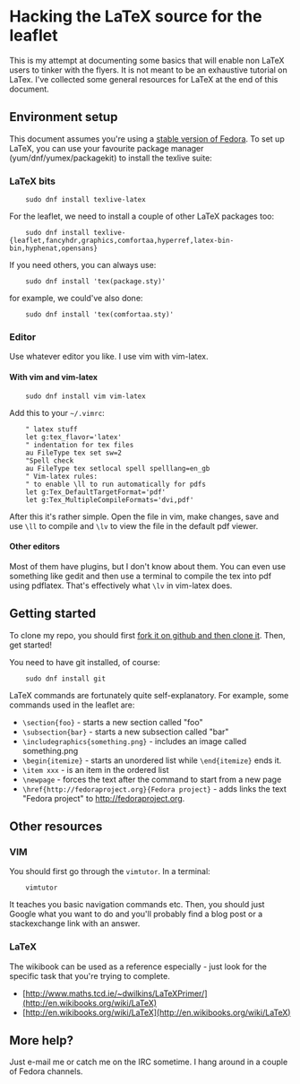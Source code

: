 # Hacking the LaTeX source for the leaflet

This is my attempt at documenting some basics that will enable non LaTeX users to tinker with the flyers. It is not meant to be an exhaustive tutorial on LaTex. I've collected some general resources for LaTeX at the end of this document.

## Environment setup
This document assumes you're using a [stable version of Fedora](http://getfedora.org). To set up LaTeX, you can use your favourite package manager (yum/dnf/yumex/packagekit) to install the texlive suite:

### LaTeX bits
```
    sudo dnf install texlive-latex
```

For the leaflet, we need to install a couple of other LaTeX packages too:

```
    sudo dnf install texlive-{leaflet,fancyhdr,graphics,comfortaa,hyperref,latex-bin-bin,hyphenat,opensans}
```

If you need others, you can always use:

```
    sudo dnf install 'tex(package.sty)'
```

for example, we could've also done:

```
    sudo dnf install 'tex(comfortaa.sty)'
```

### Editor 
Use whatever editor you like. I use vim with vim-latex.

#### With vim and vim-latex

```
    sudo dnf install vim vim-latex
```

Add this to your `~/.vimrc`:

```
    " latex stuff
    let g:tex_flavor='latex'
    " indentation for tex files
    au FileType tex set sw=2
    "Spell check
    au FileType tex setlocal spell spelllang=en_gb
    " Vim-latex rules: 
    " to enable \ll to run automatically for pdfs
    let g:Tex_DefaultTargetFormat='pdf'
    let g:Tex_MultipleCompileFormats='dvi,pdf'
```

After this it's rather simple. Open the file in vim, make changes, save and use `\ll` to compile and `\lv` to view the file in the default pdf viewer.

#### Other editors
Most of them have plugins, but I don't know about them. You can even use something like gedit and then use a terminal to compile the tex into pdf using pdflatex. That's effectively what `\lv` in vim-latex does.

## Getting started
To clone my repo, you should first [fork it on github and then clone it](https://guides.github.com/activities/forking/).
Then, get started!

You need to have git installed, of course:

```
    sudo dnf install git
```

LaTeX commands are fortunately quite self-explanatory. For example, some commands used in the leaflet are:

* `\section{foo}` - starts a new section called "foo"
* `\subsection{bar}` - starts a new subsection called "bar"
* `\includegraphics{something.png}` - includes an image called something.png
* `\begin{itemize}` - starts an unordered list while `\end{itemize}` ends it.
* `\item xxx` - is an item in the ordered list
* `\newpage` - forces the text after the command to start from a new page
* `\href{http://fedoraproject.org}{Fedora project}` - adds links the text "Fedora project" to http://fedoraproject.org.

## Other resources
### VIM
You should first go through the `vimtutor`. In a terminal:

```
    vimtutor
```

It teaches you basic navigation commands etc. Then, you should just Google what you want to do and you'll probably find a blog post or a stackexchange link with an answer.

### LaTeX
The wikibook can be used as a reference especially - just look for the specific task that you're trying to complete.

* [http://www.maths.tcd.ie/~dwilkins/LaTeXPrimer/](http://en.wikibooks.org/wiki/LaTeX)
* [http://en.wikibooks.org/wiki/LaTeX](http://en.wikibooks.org/wiki/LaTeX)

## More help?
Just e-mail me or catch me on the IRC sometime. I hang around in a couple of Fedora channels.

